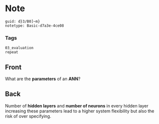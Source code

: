 # Note
```
guid: d}3/B0]~m}
notetype: Basic-d7a3e-4ce08
```

### Tags
```
03_evaluation
repeat
```

## Front
What are the <b>parameters</b> of an <b>ANN</b>?

## Back
Number of <b>hidden layers</b> and <b>number of neurons</b> in
every hidden layer increasing these parameters lead to a higher
system flexibility but also the risk of over specifying.
